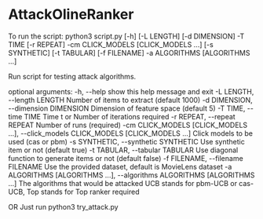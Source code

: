 # AttackOlineRanker
To run the script:
python3 script.py [-h] [-L LENGTH] [-d DIMENSION] -T TIME [-r REPEAT] -cm
                 CLICK_MODELS [CLICK_MODELS ...] [-s SYNTHETIC] [-t TABULAR]
                 [-f FILENAME] -a ALGORITHMS [ALGORITHMS ...]

Run script for testing attack algorithms.

optional arguments:
  -h, --help            show this help message and exit
  -L LENGTH, --length LENGTH
                        Number of items to extract (default 1000)
  -d DIMENSION, --dimension DIMENSION
                        Dimension of feature space (default 5)
  -T TIME, --time TIME  Time t or Number of iterations required
  -r REPEAT, --repeat REPEAT
                        Number of runs (required)
  -cm CLICK_MODELS [CLICK_MODELS ...], --click_models CLICK_MODELS [CLICK_MODELS ...]
                        Click models to be used (cas or pbm)
  -s SYNTHETIC, --synthetic SYNTHETIC
                        Use synthetic item or not (default true)
  -t TABULAR, --tabular TABULAR
                        Use diagonal function to generate items or not (default false)
  -f FILENAME, --filename FILENAME
                        Use the provided dataset, default is MovieLens dataset
  -a ALGORITHMS [ALGORITHMS ...], --algorithms ALGORITHMS [ALGORITHMS ...]
                        The algorithms that would be attacked UCB stands for
                        pbm-UCB or cas-UCB, Top stands for Top ranker
                        required

OR
Just run python3 try_attack.py